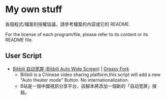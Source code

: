 # My own stuff

各個程式/檔案的授權協議，請參考檔案的內容或它的 README.

For the license of each program/file, please refer to its content or its README file.

## User Script

 - [Bilibili 自动宽屏 (Bilibili Auto Wide Screen)](user-script/bilibili-auto-wide-screen.user.js) | [Greasy Fork](https://greasyfork.org/zh-CN/scripts/502334-bilibili-%E8%87%AA%E5%8A%A8%E5%AE%BD%E5%B1%8F)
    - Bilibili is a Chinese video sharing platform,this script will add a new "Auto theater mode" Button. No internationalization.
    - B站是一個中國視訊分享平台，該腳本將添加一個新的「自动宽屏」按鈕。